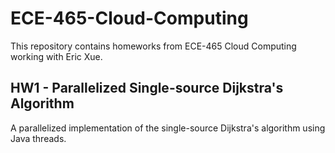 # ECE-465-Cloud-Computing
This repository contains homeworks from ECE-465 Cloud Computing working with Eric Xue.

## HW1 - Parallelized Single-source Dijkstra's Algorithm
A parallelized implementation of the single-source Dijkstra's algorithm using Java threads.
